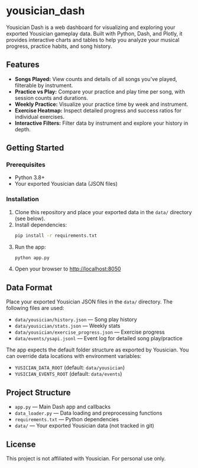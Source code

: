 # yousician_dash

Yousician Dash is a web dashboard for visualizing and exploring your exported Yousician gameplay data. Built with Python, Dash, and Plotly, it provides interactive charts and tables to help you analyze your musical progress, practice habits, and song history.

## Features

- **Songs Played:** View counts and details of all songs you've played, filterable by instrument.
- **Practice vs Play:** Compare your practice and play time per song, with session counts and durations.
- **Weekly Practice:** Visualize your practice time by week and instrument.
- **Exercise Heatmap:** Inspect detailed progress and success ratios for individual exercises.
- **Interactive Filters:** Filter data by instrument and explore your history in depth.

## Getting Started

### Prerequisites
- Python 3.8+
- Your exported Yousician data (JSON files)

### Installation
1. Clone this repository and place your exported data in the `data/` directory (see below).
2. Install dependencies:
	```bash
	pip install -r requirements.txt
	```
3. Run the app:
	```bash
	python app.py
	```
4. Open your browser to [http://localhost:8050](http://localhost:8050)

## Data Format

Place your exported Yousician JSON files in the `data/` directory. The following files are used:
- `data/yousician/history.json` — Song play history
- `data/yousician/stats.json` — Weekly stats
- `data/yousician/exercise_progress.json` — Exercise progress
- `data/events/ysapi.jsonl` — Event log for detailed song play/practice

The app expects the default folder structure as exported by Yousician. You can override data locations with environment variables:
- `YUSICIAN_DATA_ROOT` (default: `data/yousician`)
- `YUSICIAN_EVENTS_ROOT` (default: `data/events`)

## Project Structure

- `app.py` — Main Dash app and callbacks
- `data_loader.py` — Data loading and preprocessing functions
- `requirements.txt` — Python dependencies
- `data/` — Your exported Yousician data (not tracked in git)

## License

This project is not affiliated with Yousician. For personal use only.

